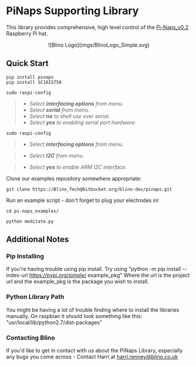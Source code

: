 # PiNaps Supporting Library

This library provides comprehensive, high level control of the [Pi-Naps_v0.2](https://www.blino.io/maker) Raspberry Pi hat.

<center> ![Blino Logo](imgs/BlinoLogo_Simple.svg) </center>

## Quick Start

```console
pip install pinaps
pip install SC16IS750

sudo raspi-config
```
> - _Select __interfacing options__ from menu._
> - _Select __serial__ from menu._
> - _Select __no__ to shell use over serial_.
> - _Select __yes__ to enabling serial port hardware_.

```console
sudo raspi-config
```
> - _Select __interfacing options__ from menu._

> - _Select __I2C__ from menu._

> - _Select __yes__ to enable ARM I2C interface._

Clone our examples repository somewhere appropriate:

```console
git clone https://Blino_Tech@bitbucket.org/blino-dev/pinaps.git
```

Run an example script - don't forget to plug your electrodes in!

```console
cd pi-naps_examples/

python meditate.py
```


## Additional Notes

### Pip Installing

If you're having trouble using pip install. Try using "python -m pip install --index-url https://pypi.org/simple/ example_pkg"
Where the url is the project url and the example_pkg is the package you wish to install.

### Python Library Path

You might be having a lot of trouble finding where to install the libraries manually. On raspbian it should look something like this:
"usr/local/lib/python2.7/dist-packages"

### Contacting Blino

If you'd like to get in contact with us about the PiNaps Library, especially any bugs you come across - Contact Harri at harri.renney@blino.co.uk
